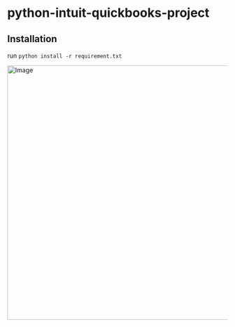 # python-intuit-quickbooks-project

## Installation
run `python install -r requirement.txt`

<img width="580" alt="Image" src="https://github.com/user-attachments/assets/6fa15806-eec3-4e03-9fb7-47f32a7fac83" />
